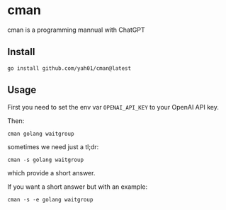 # cman

cman is a programming mannual with ChatGPT

## Install
```shell
go install github.com/yah01/cman@latest
```

## Usage
First you need to set the env var `OPENAI_API_KEY` to your OpenAI API key.

Then:
```shell
cman golang waitgroup
```

sometimes we need just a tl;dr:
```shell
cman -s golang waitgroup
```
which provide a short answer.

If you want a short answer but with an example:
```shell
cman -s -e golang waitgroup
```